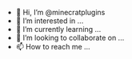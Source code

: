- 👋 Hi, I’m @minecratplugins
- 👀 I’m interested in ...
- 🌱 I’m currently learning ...
- 💞️ I’m looking to collaborate on ...
- 📫 How to reach me ...

<!---
minecratplugins/minecratplugins is a ✨ special ✨ repository because its `README.md` (this file) appears on your GitHub profile.
You can click the Preview link to take a look at your changes.
--->
